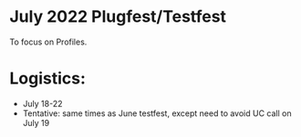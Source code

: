 # July 2022 Plugfest/Testfest
To focus on Profiles.

# Logistics:
* July 18-22
* Tentative: same times as June testfest, except need to avoid UC call on July 19
